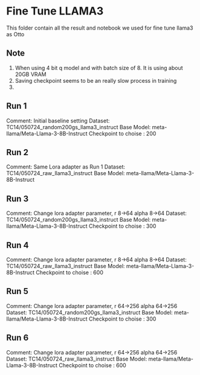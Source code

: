 # Fine Tune LLAMA3
This folder contain all the result and notebook we used for fine tune llama3 as Otto

## Note
1. When using 4 bit q model and with batch size of 8. It is using about 20GB VRAM
2. Saving checkpoint seems to be an really slow process in training
3. 

## Run 1
Comment: Initial baseline setting
Dataset: TC14/050724_random200gs_llama3_instruct
Base Model: meta-llama/Meta-Llama-3-8B-Instruct
Checkpoint to choise : 200

## Run 2
Comment: Same Lora adapter as Run 1
Dataset: TC14/050724_raw_llama3_instruct
Base Model: meta-llama/Meta-Llama-3-8B-Instruct

## Run 3
Comment: Change lora adapter parameter, r 8->64 alpha 8->64
Dataset: TC14/050724_random200gs_llama3_instruct
Base Model: meta-llama/Meta-Llama-3-8B-Instruct
Checkpoint to choise : 300

## Run 4
Comment: Change lora adapter parameter, r 8->64 alpha 8->64
Dataset: TC14/050724_raw_llama3_instruct
Base Model: meta-llama/Meta-Llama-3-8B-Instruct
Checkpoint to choise : 600

## Run 5
Comment: Change lora adapter parameter, r 64->256 alpha 64->256
Dataset: TC14/050724_random200gs_llama3_instruct
Base Model: meta-llama/Meta-Llama-3-8B-Instruct
Checkpoint to choise : 300

## Run 6
Comment: Change lora adapter parameter, r 64->256 alpha 64->256
Dataset: TC14/050724_raw_llama3_instruct
Base Model: meta-llama/Meta-Llama-3-8B-Instruct
Checkpoint to choise : 600
